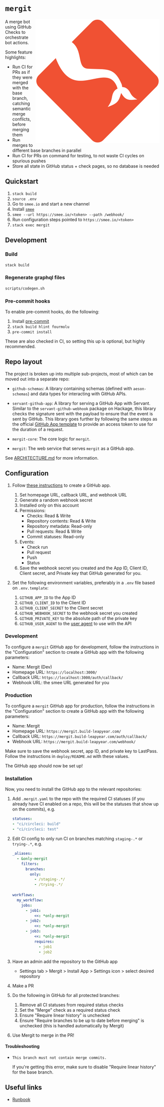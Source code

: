 # `mergit`

<img src="assets/logo.svg" align="right" alt="Mergit mascot" />

A merge bot using GitHub Checks to orchestrate bot actions.

Some feature highlights:

* Run CI for PRs as if they were merged with the base branch, catching semantic merge conflicts, before merging them
* Run merges to different base branches in parallel
* Run CI for PRs on command for testing, to not waste CI cycles on spurious pushes
* Store all state in GitHub status + check pages, so no database is needed

## Quickstart

1. `stack build`
1. `source .env`
1. Go to `smee.io` and start a new channel
1. Install [`smee`](https://github.com/probot/smee-client)
1. `smee --url https://smee.io/<token> --path /webhook/`
1. Run configuration steps pointed to `https://smee.io/<token>`
1. `stack exec mergit`

## Development

### Build

`stack build`

### Regenerate graphql files

```bash
scripts/codegen.sh
```

### Pre-commit hooks

To enable pre-commit hooks, do the following:

1. Install [pre-commit](https://pre-commit.com)
1. `stack build hlint fourmolu`
1. `pre-commit install`

These are also checked in CI, so setting this up is optional, but highly recommended.

## Repo layout

The project is broken up into multiple sub-projects, most of which can be moved
out into a separate repo:

* `github-schemas`: A library containing schemas (defined with `aeson-schemas`)
and data types for interacting with GitHub APIs.

* `servant-github-app`: A library for serving a GitHub App with Servant.
Similar to the `servant-github-webhook` package on Hackage, this library checks
the signature sent with the payload to ensure that the event is sent by GitHub.
This library goes further by following the same steps as the official [GitHub
App template](https://github.com/github-developer/github-app-template) to
provide an access token to use for the duration of a request.

* `mergit-core`: The core logic for `mergit`.

* `mergit`: The web service that serves `mergit` as a GitHub app.

See [ARCHITECTURE.md](ARCHITECTURE.md) for more information.

## Configuration

1. Follow [these instructions][create-github-app] to create a GitHub app.
    1. Set homepage URL, callback URL, and webhook URL
    1. Generate a random webhook secret
    1. Installed only on this account
    1. Permissions:
        * Checks: Read & Write
        * Repository contents: Read & Write
        * Repository metadata: Read-only
        * Pull requests: Read & Write
        * Commit statuses: Read-only
    1. Events:
        * Check run
        * Pull request
        * Push
        * Status
    1. Save the webhook secret you created and the App ID, Client ID,
       Client secret, and Private key that GitHub generated for you.

1. Set the following environment variables, preferably in a `.env` file based
   on `.env.template`:
    1. `GITHUB_APP_ID` to the App ID
    1. `GITHUB_CLIENT_ID` to the Client ID
    1. `GITHUB_CLIENT_SECRET` to the Client secret
    1. `GITHUB_WEBHOOK_SECRET` to the webhook secret you created
    1. `GITHUB_PRIVATE_KEY` to the absolute path of the private key
    1. `GITHUB_USER_AGENT` to the [user agent][user-agent] to use with the API

[create-github-app]: https://developer.github.com/apps/quickstart-guides/setting-up-your-development-environment/#step-2-register-a-new-github-app
[user-agent]: https://developer.github.com/v3/#user-agent-required

### Development

To configure a `mergit` GitHub app for development, follow the instructions in
the "Configuration" section to create a GitHub app with the following
parameters:

* Name: Mergit (Dev)
* Homepage URL: `https://localhost:3000/`
* Callback URL: `https://localhost:3000/auth/callback/`
* Webhook URL: the smee URL generated for you

### Production

To configure a `mergit` GitHub app for production, follow the instructions in
the "Configuration" section to create a GitHub app with the following
parameters:

* Name: Mergit
* Homepage URL: `https://mergit.build-leapyear.com/`
* Callback URL: `https://mergit.build-leapyear.com/auth/callback/`
* Webhook URL: `https://mergit.build-leapyear.com/webhook/`

Make sure to save the webhook secret, app ID, and private key to LastPass.
Follow the instructions in `deploy/README.md` with these values.

The GitHub app should now be set up!

### Installation

Now, you need to install the GitHub app to the relevant repositories:

1. Add `.mergit.yaml` to the repo with the required CI statuses (if you already have CI enabled on a repo, this will be the statuses that show up on the commits), e.g.

    ```yaml
    statuses:
    - "ci/circleci: build"
    - "ci/circleci: test"
    ```

1. Edit CI config to only run CI on branches matching `staging-.*` or `trying-.*`, e.g.

    ```yaml
    _aliases:
      - &only-mergit
        filters:
          branches:
            only:
              - /staging-.*/
              - /trying-.*/

    workflows:
      my_workflow:
        jobs:
          - job1:
              <<: *only-mergit
          - job2:
              <<: *only-mergit
          - job3:
              <<: *only-mergit
              requires:
                - job1
                - job2
    ```

1. Have an admin add the repository to the GitHub app
    * Settings tab > Mergit > Install App > Settings icon > select desired repository
1. Make a PR
1. Do the following in GitHub for all protected branches:
    1. Remove all CI statuses from required status checks
    1. Set the "Merge" check as a required status check
    1. Ensure "Require linear history" is unchecked
    1. Ensure "Require branches to be up to date before merging" is unchecked (this is handled automatically by Mergit)
1. Use Mergit to merge in the PR!

#### Troubleshooting

* `This branch must not contain merge commits.`

    If you're getting this error, make sure to disable "Require linear history" for the base branch.

## Useful links

* [Runbook](https://www.notion.so/leapyear/Merge-Bot-Runbook-651a19edfff64217afd12b199a4491b2)
